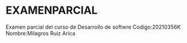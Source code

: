 # EXAMENPARCIAL
Examen parcial del curso de Desarrollo de softwre
Codigo:20210356K
Nombre:Milagros Ruiz Arica
